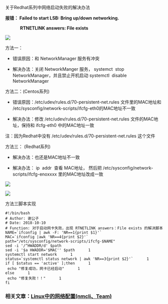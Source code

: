 关于Redhat系列中网络启动失败的解决办法

**报错： Failed to start LSB: Bring up/down networking.**

            **RTNETLINK answers: File exists**

![](https://img-blog.csdn.net/20180929121053488?watermark/2/text/aHR0cHM6Ly9ibG9nLmNzZG4ubmV0L3FxXzM2MTE5MTky/font/5a6L5L2T/fontsize/400/fill/I0JBQkFCMA==/dissolve/70)

方法一：

*   错误原因：和 NetworkManager 服务有冲突
*   解决办法：关闭 NetworkManger 服务， systemct  stop  NetworkManager，并且禁止开机启动 systemctl  disable  NetworkManager

方法二：(Centos系列)

*   错误原因：/etc/udev/rules.d/70-persistent-net.rules 文件里的MAC地址和 /etc/sysconfig/network-scripts/ifcfg-eth0的MAC地址不一致
*   解决办法：修改 /etc/udev/rules.d/70-persistent-net.rules 文件的MAC地址，保持和 ifcfg-eth0 中的MAC地址一致

注：因为Redhat中没有 /etc/udev/rules.d/70-persistent-net.rules 这个文件

方法三： (Redhat系列)

*   解决办法：也还是MAC地址不一致
*   解决办法： ip  addr  查看 MAC地址， 然后把 /etc/sysconfig/network-scripts/ifcfg-enoxxxx 里的MAC地址改成一致

![](https://img-blog.csdn.net/20180929121654706?watermark/2/text/aHR0cHM6Ly9ibG9nLmNzZG4ubmV0L3FxXzM2MTE5MTky/font/5a6L5L2T/fontsize/400/fill/I0JBQkFCMA==/dissolve/70)

![](https://img-blog.csdn.net/20180929121551109?watermark/2/text/aHR0cHM6Ly9ibG9nLmNzZG4ubmV0L3FxXzM2MTE5MTky/font/5a6L5L2T/fontsize/400/fill/I0JBQkFCMA==/dissolve/70)

方法三脚本实现

```
#!/bin/bash      
# Author: 谢公子      
# Date: 2018-10-10      
# Function: 对于启动网卡失败，出现 RTNETLINK answers：File exists 的解决脚本      
NAME=`ifconfig | awk -F: 'NR==1{print $1}'`      
MAC=`ifconfig |awk 'NR==4{print $2}'`      
path="/etc/sysconfig/network-scripts/ifcfg-$NAME"      
sed -i '/^HWADDR/d' $path      
sed -i '$a HWADDR='$MAC'' $path      1
systemctl start network      1
status=`systemctl status network | awk 'NR==3{print $2}'`      1
if [ $status == 'active' ];then      1
 echo "修复成功，网卡已经启动"      1
else      1
 echo "修复失败！！"      1
fi
```


### 相关文章：[Linux中的网络配置(nmcli、Team)](https://blog.csdn.net/qq_36119192/article/details/82597630)